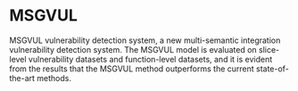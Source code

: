 # MSGVUL
MSGVUL vulnerability detection system, a new multi-semantic integration vulnerability detection system.  The MSGVUL model is evaluated on slice-level vulnerability datasets and function-level datasets, and it is evident from the results that the MSGVUL method outperforms the current state-of-the-art methods.
